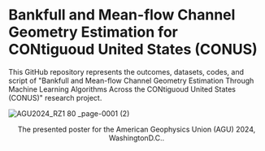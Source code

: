 # Bankfull and Mean-flow Channel Geometry Estimation for CONtiguoud United States (CONUS)

This GitHub repository represents the outcomes, datasets, codes, and script of "Bankfull and Mean-flow Channel Geometry Estimation Through Machine Learning  Algorithms Across the CONtiguoud United States (CONUS)" research project.

![AGU2024_RZ1 80 _page-0001 (2)](https://github.com/user-attachments/assets/10091131-d0f0-414e-aced-4f94f44e79fd)

<div align="center">
    The presented poster for the American Geophysics Union (AGU) 2024, WashingtonD.C.. 
</div>
